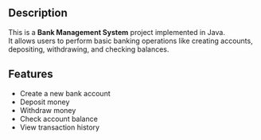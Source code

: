 ## Description
This is a **Bank Management System** project implemented in Java.  
It allows users to perform basic banking operations like creating accounts, depositing, withdrawing, and checking balances.

## Features
- Create a new bank account
- Deposit money
- Withdraw money
- Check account balance
- View transaction history
